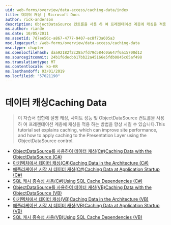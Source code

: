 ```yaml
---
uid: web-forms/overview/data-access/caching-data/index
title: 데이터 캐싱 | Microsoft Docs
author: rick-anderson
description: ObjectDataSource 컨트롤을 사용 하 여 프레젠테이션 계층에 캐싱을 적용 하는 방법과 사이트 성능을 향상할 수 있는 캐싱,이 자습서 집합에서 설명 하는 중...
ms.author: riande
ms.date: 10/05/2011
ms.assetid: 7d7ee56c-a867-4777-9407-ec8f73a605a3
msc.legacyurl: /web-forms/overview/data-access/caching-data
msc.type: chapter
ms.openlocfilehash: daa92182f2c28a7fd79d584c0a647f6a15700d12
ms.sourcegitcommit: 24b1f6decbb17bb22a45166e5fdb0845c65af498
ms.translationtype: MT
ms.contentlocale: ko-KR
ms.lasthandoff: 03/01/2019
ms.locfileid: "57021190"
---
```

<a name="caching-data"></a><span data-ttu-id="7dbee-103">데이터 캐싱</span><span class="sxs-lookup"><span data-stu-id="7dbee-103">Caching Data</span></span>
====================
> <span data-ttu-id="7dbee-104">이 자습서 집합에 설명 캐싱, 사이트 성능 및 ObjectDataSource 컨트롤을 사용 하 여 프레젠테이션 계층에 캐싱을 적용 하는 방법을 향상 시킬 수 있습니다.</span><span class="sxs-lookup"><span data-stu-id="7dbee-104">This tutorial set explains caching, which can improve site performance, and how to apply caching to the Presentation Layer using the ObjectDataSource control.</span></span>


- [<span data-ttu-id="7dbee-105">ObjectDataSource를 사용하여 데이터 캐싱(C#)</span><span class="sxs-lookup"><span data-stu-id="7dbee-105">Caching Data with the ObjectDataSource (C#)</span></span>](caching-data-with-the-objectdatasource-cs.md)
- [<span data-ttu-id="7dbee-106">아키텍처에서 데이터 캐싱(C#)</span><span class="sxs-lookup"><span data-stu-id="7dbee-106">Caching Data in the Architecture (C#)</span></span>](caching-data-in-the-architecture-cs.md)
- [<span data-ttu-id="7dbee-107">애플리케이션 시작 시 데이터 캐싱(C#)</span><span class="sxs-lookup"><span data-stu-id="7dbee-107">Caching Data at Application Startup (C#)</span></span>](caching-data-at-application-startup-cs.md)
- [<span data-ttu-id="7dbee-108">SQL 캐시 종속성 사용(C#)</span><span class="sxs-lookup"><span data-stu-id="7dbee-108">Using SQL Cache Dependencies (C#)</span></span>](using-sql-cache-dependencies-cs.md)
- [<span data-ttu-id="7dbee-109">ObjectDataSource를 사용하여 데이터 캐싱(VB)</span><span class="sxs-lookup"><span data-stu-id="7dbee-109">Caching Data with the ObjectDataSource (VB)</span></span>](caching-data-with-the-objectdatasource-vb.md)
- [<span data-ttu-id="7dbee-110">아키텍처에서 데이터 캐싱(VB)</span><span class="sxs-lookup"><span data-stu-id="7dbee-110">Caching Data in the Architecture (VB)</span></span>](caching-data-in-the-architecture-vb.md)
- [<span data-ttu-id="7dbee-111">애플리케이션 시작 시 데이터 캐싱(VB)</span><span class="sxs-lookup"><span data-stu-id="7dbee-111">Caching Data at Application Startup (VB)</span></span>](caching-data-at-application-startup-vb.md)
- [<span data-ttu-id="7dbee-112">SQL 캐시 종속성 사용(VB)</span><span class="sxs-lookup"><span data-stu-id="7dbee-112">Using SQL Cache Dependencies (VB)</span></span>](using-sql-cache-dependencies-vb.md)
